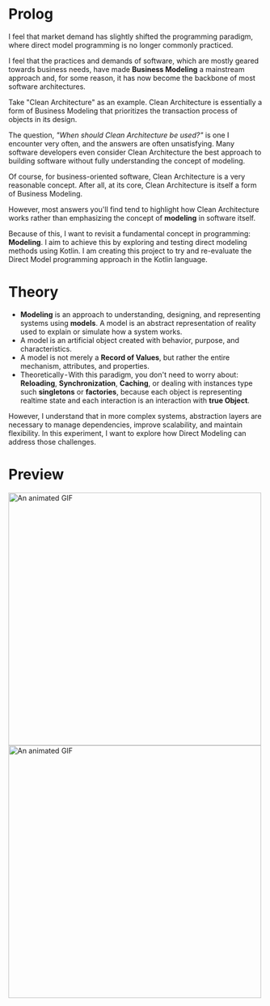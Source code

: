 # Prolog
I feel that market demand has slightly shifted the programming paradigm, where direct model programming is no longer commonly practiced.

I feel that the practices and demands of software, which are mostly geared towards business needs, have made **Business Modeling** a mainstream approach and, for some reason, it has now become the backbone of most software architectures.  

Take "Clean Architecture" as an example. Clean Architecture is essentially a form of Business Modeling that prioritizes the transaction process of objects in its design.  

The question, *"When should Clean Architecture be used?"* is one I encounter very often, and the answers are often unsatisfying. Many software developers even consider Clean Architecture the best approach to building software without fully understanding the concept of modeling.  

Of course, for business-oriented software, Clean Architecture is a very reasonable concept. After all, at its core, Clean Architecture is itself a form of Business Modeling.  

However, most answers you'll find tend to highlight how Clean Architecture works rather than emphasizing the concept of **modeling** in software itself.  

Because of this, I want to revisit a fundamental concept in programming: **Modeling**. I aim to achieve this by exploring and testing direct modeling methods using Kotlin.
I am creating this project to try and re-evaluate the Direct Model programming approach in the Kotlin language.

# Theory
- **Modeling** is an approach to understanding, designing, and representing systems using **models**. A model is an abstract representation of reality used to explain or simulate how a system works.
- A model is an artificial object created with behavior, purpose, and characteristics.
- A model is not merely a **Record of Values**, but rather the entire mechanism, attributes, and properties.
- Theoretically - With this paradigm, you don't need to worry about: **Reloading**, **Synchronization**, **Caching**, or dealing with instances type such **singletons** or **factories**, because each object is representing realtime state and each interaction is an interaction with **true Object**.

However, I understand that in more complex systems, abstraction layers are necessary to manage dependencies, improve scalability, and maintain flexibility. In this experiment, I want to explore how Direct Modeling can address those challenges.

# Preview
<div>
  <img src="https://miro.medium.com/v2/resize:fit:1236/format:webp/1*qslp2Jl4G-raxuc2yUNc2Q.gif" alt="An animated GIF" height="500">
  <img src="https://cdn-images-1.medium.com/v2/resize:fit:1600/1*E8A88W-4MRqu7sIOJmpdwA.jpeg" alt="An animated GIF" height="500">
</div>
